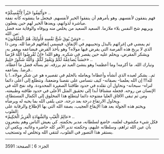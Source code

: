 ------------------------------------------------------------------------

«وَأَنْفِقُوا خَيْراً لِأَنْفُسِكُمْ» ..  
فهم ينفقون لأنفسهم. وهو يأمرهم أن ينفقوا الخير لأنفسهم. فيجعل ما ينفقونه
كأنه نفقة مباشرة لذواتهم، ويعدها الخير لهم حين يفعلون.  
ويريهم شح النفس بلاء ملازما. السعيد السعيد من يخلص منه ويوقاه والوقاية
منه فضل من الله:  
«وَمَنْ يُوقَ شُحَّ نَفْسِهِ فَأُولئِكَ هُمُ الْمُفْلِحُونَ» ..  
ثم يمضي في إغرائهم بالبذل وتحبيبهم في الإنفاق، فيسمي إنفاقهم قرضا لله.
ومن ذا الذي لا يربح هذه الفرصة التي يقرض فيها مولاه؟ وهو يأخذ القرض
فيضاعفه ويغفر به، ويشكر المقرض، ويحلم عليه حين يقصر في شكره. وهو الله!
«إِنْ تُقْرِضُوا اللَّهَ قَرْضاً حَسَناً يُضاعِفْهُ لَكُمْ وَيَغْفِرْ لَكُمْ. وَاللَّهُ شَكُورٌ حَلِيمٌ» ..  
وتبارك الله. ما أكرمه! وما أعظمه! وهو ينشئ العبد ثم يرزقه. ثم يسأله فضل
ما أعطاه. قرضا. يضاعفه..  
ثم.. يشكر لعبده الذي أنشأه وأعطاه! ويعامله بالحلم في تقصيره هو عن شكر
مولاه..! يا لله!!! إن الله يعلمنا- بصفاته- كيف نتسامى على نقصنا وضعفنا،
ونتطلع إلى أعلى دائما لنراه- سبحانه- ونحاول أن نقلده في حدود طاقتنا
الصغيرة المحدودة. وقد نفخ الله في الإنسان من روحه. فجعله مشتاقا أبدا إلى
تحقيق المثل الأعلى في حدود طاقته وطبيعته، ومن ثم تبقى الآفاق العليا
مفتوحة دائما ليتطلع هذا المخلوق إلى الكمال المستطاع، ويحاول الارتفاع
درجة بعد درجة، حتى يلقى الله بما يحبه له ويرضاه.  
ويختم هذه الجولة بعد هذا الإيقاع العجيب، بصفة الله التي بها الإطلاع
والرقابة على القلوب:  
«عالِمُ الْغَيْبِ وَالشَّهادَةِ الْعَزِيزُ الْحَكِيمُ» ..  
فكل شيء مكشوف لعلمه، خاضع لسلطانه، مدبر بحكمته. كي يعيش الناس وهم يشعرون
بأن عين الله تراهم، وسلطانه عليهم، وحكمته تدبر الأمر كله حاضره وغائبه.
ويكفي أن يستقر هذا التصور في القلوب، لتتقي الله وتخلص له وتستجيب.

------------------------------------------------------------------------

الجزء: 6 ¦ الصفحة: 3591
